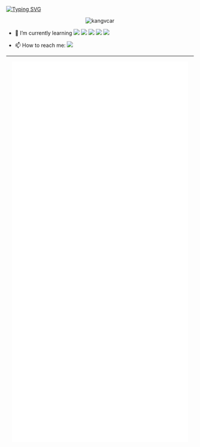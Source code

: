 [![Typing SVG](https://readme-typing-svg.herokuapp.com?font=Fira+Code&size=25&duration=3000&pause=700&color=1D27F7&width=435&lines=I'm+ZinkCas+%F0%9F%91%8B;A+passionate+developer;Be+awesome^_^)](https://git.io/typing-svg)

<!-- <a href="#">
  <img align="right" src="https://github-readme-stats.vercel.app/api?username=Leaderzhangyi&count_private=true&show_icons=true,f2f7fd,E0EAFC" />
</a> -->

<p align="center">
<img src="https://komarev.com/ghpvc/?username=Leaderzhangyi" alt="kangvcar" /> 
</p>

- 🌱 I’m currently learning ![](https://img.shields.io/badge/-Jupyter-4479A1?style=flat-square&logo=Jupyter&logoColor=F37626)
![](https://img.shields.io/badge/-Pytorch-EE4C2C?style=flat-square&logo=PyTorch&logoColor=fff)
![](https://img.shields.io/badge/-Python-8279A1?style=flat-square&logo=Python&logoColor=fff)
![](https://img.shields.io/badge/-Linux-000000?style=flat-square&logo=Linux&logoColor=fff)
![](https://img.shields.io/badge/-LeetCode-12B9A1?style=flat-square&logo=LeetCode&logoColor=FFA116)

- 📫 How to reach me: <a href="https://blog.csdn.net/qq_42137895?spm=1011.2415.3001.5343"><img src="https://img.shields.io/badge/MyBlog-博客-blue"></a>&emsp;
<!-- <a href="https://twitter.com/inariindream/"><img src="https://img.shields.io/badge/twitter-%E6%8E%A8%E7%89%B9-blue"></a>&emsp;
<a href="https://steamcommunity.com/profiles/76561198813007792/"><img src="https://img.shields.io/badge/Steam-个人资料-003472"></a>&emsp;
 -->



---

<div align="center">

![Metrics](/github-metrics.svg)

</div>
